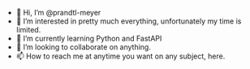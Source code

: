 - 👋 Hi, I’m @prandtl-meyer
- 👀 I’m interested in pretty much everything, unfortunately my time is limited.
- 🌱 I’m currently learning Python and FastAPI
- 💞️ I’m looking to collaborate on anything.
- 📫 How to reach me at anytime you want on any subject, here.

<!---
prandtl-meyer/prandtl-meyer is a ✨ special ✨ repository because its `README.md` (this file) appears on your GitHub profile.
You can click the Preview link to take a look at your changes.
--->
